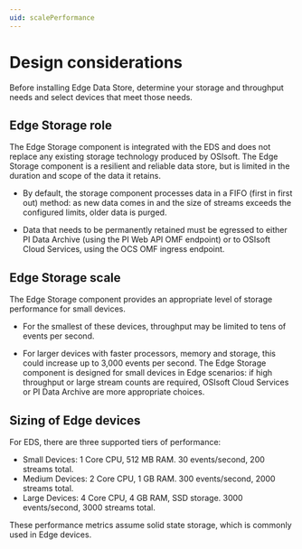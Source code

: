 ```yaml
---
uid: scalePerformance
---
```


# Design considerations
Before installing Edge Data Store, determine your storage and throughput needs and select devices that meet those needs.

## Edge Storage role

The Edge Storage component is integrated with the EDS and does not replace any existing storage technology produced by OSIsoft. The Edge Storage component is a resilient and reliable data store, but is limited in the duration and scope of the data it retains. 

* By default, the storage component processes data in a FIFO (first in first out) method: as new data comes in and the size of streams exceeds the configured limits, older data is purged.

* Data that needs to be permanently retained must be egressed to either PI Data Archive (using the PI Web API OMF endpoint) or to OSIsoft Cloud Services, using the OCS OMF ingress endpoint.

## Edge Storage scale

The Edge Storage component provides an appropriate level of storage performance for small devices. 

* For the smallest of these devices, throughput may be limited to tens of events per second. 

* For larger devices with faster processors, memory and storage, this could increase up to 3,000 events per second. The Edge Storage component is designed for small devices in Edge scenarios: if high throughput or large stream counts are required, OSIsoft Cloud Services or PI Data Archive are more appropriate choices.


## Sizing of Edge devices

For EDS, there are three supported tiers of performance:


* Small Devices: 1 Core CPU, 512 MB RAM. 30 events/second, 200 streams total.
* Medium Devices: 2 Core CPU, 1 GB RAM. 300 events/second, 2000 streams total.
* Large Devices: 4 Core CPU, 4 GB RAM, SSD storage. 3000 events/second, 3000 streams total.

These performance metrics assume solid state storage, which is commonly used in Edge devices.
